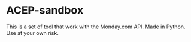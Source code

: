 # ACEP-sandbox

This is a set of tool that work with the Monday.com API.
Made in Python.
Use at your own risk.

